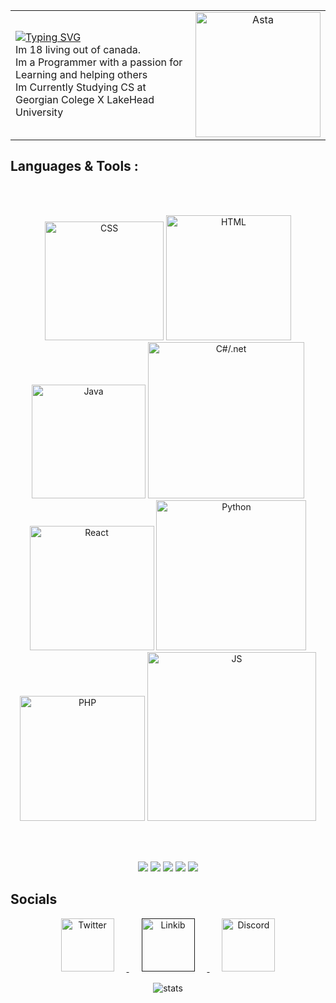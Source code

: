 <table>
  <tr>
    <td>
      <a href="https://git.io/typing-svg">
        <img src="https://readme-typing-svg.demolab.com/?lines=+Hi,+im+Miguel" alt="Typing SVG">
      </a> <br>
      Im 18 living out of canada.<br>
      Im a Programmer with a passion for Learning and helping others <br>
      Im Currently Studying CS at Georgian Colege X LakeHead University <br>
    </td>
    <td align="center">
      <img src="https://github.com/MiguelAndr05/MiguelAndr05/assets/100388017/fcafb30a-e2ed-4b7c-90e8-7dae6255d2f5" alt="Asta" width="200">
    </td>
  </tr>
</table>

## Languages & Tools :
<br>
<p align="center">
<br>
<img src="https://github.com/MiguelAndr05/MiguelAndr05/assets/100388017/ee9c84f3-7f90-4017-bd16-1861acd727ea" 
alt="CSS" width="190" >
<img src="https://github.com/MiguelAndr05/MiguelAndr05/assets/100388017/57ce7a89-2c2a-4555-97bf-82dd24ff23ed" 
alt="HTML" width="200" >
<img src="https://github.com/MiguelAndr05/MiguelAndr05/assets/100388017/20c83300-25cb-455b-9f34-4f3c2eb450ee" 
alt="Java" width="182" >
<img src="https://github.com/MiguelAndr05/MiguelAndr05/assets/100388017/9442e2ec-6d98-4395-8da7-f6b22fcf5e8b" 
alt="C#/.net" width="250" >
<img src="https://github.com/MiguelAndr05/MiguelAndr05/assets/100388017/40f7075f-2b7a-4874-998d-fc2526270be6" 
alt="React" width="199">
<img src="https://github.com/MiguelAndr05/MiguelAndr05/assets/100388017/8416964f-d245-41bc-9749-67760b2b383c" 
alt="Python" width="240" >
<img src="https://github.com/MiguelAndr05/MiguelAndr05/assets/100388017/4ead5121-583b-495c-9106-c4a5767b113d" 
alt="PHP" width="200" style="vertical-align:top margin:6px 4px">
<img src="https://github.com/MiguelAndr05/MiguelAndr05/assets/100388017/805988be-22c2-423f-a23b-30a50e2d69f9" 
alt="JS" width="270" >
</p>
<br> <br>
<p align="Center" width="200">
<img src="https://github.com/MiguelAndr05/MiguelAndr05/assets/100388017/dd324624-4ace-4b46-98e5-e7b82a1d4c90" >
<img src="https://github.com/MiguelAndr05/MiguelAndr05/assets/100388017/70a0f43c-10cc-43a7-9b53-bce77806212c" >
<img src="https://github.com/MiguelAndr05/MiguelAndr05/assets/100388017/8cf781e4-aeb4-446e-a666-c6920106ce3b" >
<img src="https://github.com/MiguelAndr05/MiguelAndr05/assets/100388017/ee68f918-6e12-45ab-8b12-76c067b4c13c" >
<img src="https://github.com/MiguelAndr05/MiguelAndr05/assets/100388017/01411729-199b-4cd2-9857-320375a188dd"  >
</p>

## Socials 

<div align="center">
<a href="https://twitter.com/NotStrixx">
<img src="https://github.com/MiguelAndr05/MiguelAndr05/assets/100388017/85a4aa0f-529e-44ab-995b-f655b5c77b57" 
alt="Twitter" width="85"  style="margin: 0px 20px;">   
</a>
<a href="">
<img src="https://github.com/MiguelAndr05/MiguelAndr05/assets/100388017/4b92aba2-2086-4188-8b43-2b4c09671b1f" 
alt="Linkib" width="85"  style="margin: 0px 20px;">   
</a>
<a href="http://discordapp.com/users/notstrixx">
<img src="https://github.com/MiguelAndr05/MiguelAndr05/assets/100388017/5068d827-3fc4-4f41-8aa9-2068b9fa5db3" 
alt="Discord" width="85" style="margin: 0px 20px;">   
</a>
</div>
<div align="center">
  <img src="https://github-readme-stats.vercel.app/api?username=MiguelAndr05&show_icons=true&theme=radical" alt="stats" style="margin-top:15;">
</div>
